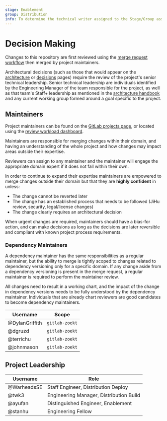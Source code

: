 ```yaml
---
stage: Enablement
group: Distribution
info: To determine the technical writer assigned to the Stage/Group associated with this page, see https://handbook.gitlab.com/handbook/engineering/ux/technical-writing/#designated-technical-writers
---
```


# Decision Making

Changes to this repository are first reviewed using the [merge request workflow](https://handbook.gitlab.com/handbook/engineering/development/enablement/systems/distribution/merge_requests.html) then merged by project maintainers.

Architectural decisions (such as those that would appear on the [architecture](architecture.md) or [decisions](decisions.md) pages) require the review of the project's senior technical leadership. Senior technical leadership are individuals identified by the Engineering Manager of the team responsible for the project, as well as that team's Staff+ leadership as mentioned in the [architecture handbook](https://handbook.gitlab.com/handbook/engineering/architecture/#architecture-as-a-practice-is-everyones-responsibility) and any current working group formed around a goal specific to the project.

## Maintainers

Project maintainers can be found on the [GitLab projects page](https://handbook.gitlab.com/handbook/engineering/projects/#gitlab-chart), or located using the [review workload dashboard](https://gitlab-org.gitlab.io/gitlab-roulette/?currentProject=gitlab-chart&mode=hide).

Maintainers are responsible for merging changes within their domain, and having an understanding of the whole project and how changes may impact areas outside their expertise.

Reviewers can assign to any maintainer and the maintainer will engage the appropriate domain expert if it does not fall within their own.

In order to continue to expand their expertise maintainers are empowered to merge changes outside their domain but that they are **highly confident** in unless:

- The change cannot be reverted later
- The change has an established process that needs to be followed (JiHu review, security, legal/license changes)
- The change clearly requires an architectural decision

When urgent changes are required, maintainers should have a bias-for action, and can make decisions as long as the decisions are later reversible and compliant with known project process requirements.

### Dependency Maintainers

A dependency maintainer has the same responsibilities as a regular maintainer, but the ability to merge is tightly scoped to changes related to dependency versioning only for a specific domain. If any change aside from a dependency versioning is present in the merge request, a regular maintainer is required to perform the maintainer review.

All changes need to result in a working chart, and the impact of the change in dependency versions needs to be fully understood by the dependency maintainer. Individuals that are already chart reviewers are good candidates to become dependency maintainers.

| Username | Scope |
| -- | -- |
| @DylanGriffith | `gitlab-zoekt` |
| @dgruzd | `gitlab-zoekt` |
| @terrichu | `gitlab-zoekt` |
| @johnmason | `gitlab-zoekt` |

## Project Leadership

| Username | Role |
| -- | -- |
| @WarheadsSE | Staff Engineer, Distribution Deploy |
| @twk3 | Engineering Manager, Distribution Build |
| @ayufan | Distinguished Engineer, Enablement |
| @stanhu | Engineering Fellow |
